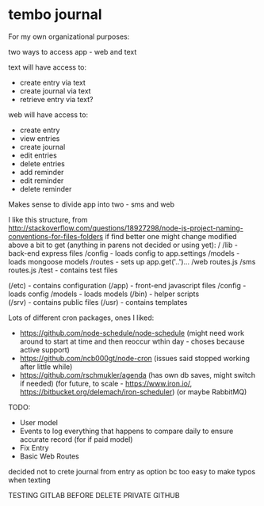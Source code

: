 # tembo journal
For my own organizational purposes:

two ways to access app - web and text

text will have access to:
- create entry via text
- create journal via text
- retrieve entry via text?

web will have access to:
- create entry
- view entries
- create journal
- edit entries
- delete entries
- add reminder
- edit reminder
- delete reminder

Makes sense to divide app into two - sms and web

I like this structure, from http://stackoverflow.com/questions/18927298/node-js-project-naming-conventions-for-files-folders
if find better one might change
modified above a bit to get (anything in parens not decided or using yet):
/
  /lib - back-end express files
    /config - loads config to app.settings
    /models - loads mongoose models
    /routes - sets up app.get('..')...
      /web
        routes.js
      /sms
        routes.js
  /test - contains test files      

  (/etc) - contains configuration
  (/app) - front-end javascript files
    /config - loads config
    /models - loads models
  (/bin) - helper scripts    
  (/srv) - contains public files
  (/usr) - contains templates

Lots of different cron packages,  ones I liked:
- https://github.com/node-schedule/node-schedule (might need work around to start at time and then reoccur wthin day - choses because active support)
- https://github.com/ncb000gt/node-cron (issues said stopped working after little while)
- https://github.com/rschmukler/agenda (has own db saves, might switch if needed)
 (for future, to scale - https://www.iron.io/, https://bitbucket.org/delemach/iron-scheduler)
(or maybe RabbitMQ)

TODO:
- User model
- Events to log everything that happens to compare daily to ensure accurate record (for if paid model)
- Fix Entry
- Basic Web Routes


decided not to crete journal from entry as option bc too easy to make typos when texting

TESTING GITLAB BEFORE DELETE PRIVATE GITHUB
